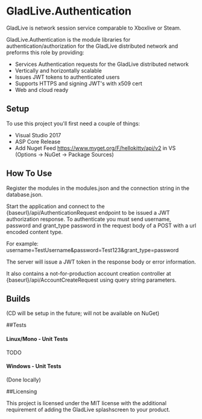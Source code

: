 # GladLive.Authentication

GladLive is network session service comparable to Xboxlive or Steam. 

GladLive.Authentication is the module libraries for authentication/authorization for the GladLive distributed network and preforms this role by providing:
  - Services Authentication requests for the GladLive distributed network
  - Vertically and horizontally scalable
  - Issues JWT tokens to authenticated users
  - Supports HTTPS and signing JWT's with x509 cert
  - Web and cloud ready

## Setup

To use this project you'll first need a couple of things:
  - Visual Studio 2017
  - ASP Core Release
  - Add Nuget Feed https://www.myget.org/F/hellokitty/api/v2 in VS (Options -> NuGet -> Package Sources)

## How To Use

Register the modules in the modules.json and the connection string in the database.json.

Start the application and connect to the {baseurl}/api/AuthenticationRequest endpoint to be issued a JWT authorization response. To authenticate you must send username, password and grant_type password in the request body of a POST with a url encoded content type.

For example: username=TestUsername&password=Test123&grant_type=password

The server will issue a JWT token in the response body or error information.

It also contains a not-for-production account creation controller at {baseurl}/api/AccountCreateRequest using query string parameters.

## Builds

(CD will be setup in the future; will not be available on NuGet)

##Tests

#### Linux/Mono - Unit Tests

TODO

#### Windows - Unit Tests

(Done locally)

##Licensing

This project is licensed under the MIT license with the additional requirement of adding the GladLive splashscreen to your product.
